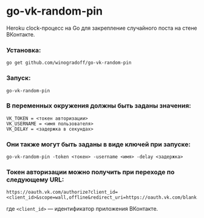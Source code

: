 # go-vk-random-pin

Heroku clock-процесс на Go для закрепление случайного поста на стене ВКонтакте.

### Установка:

```
go get github.com/winogradoff/go-vk-random-pin
```

### Запуск:

```
go-vk-random-pin
```

### В переменных окружения должны быть заданы значения:

```
VK_TOKEN = <токен авторизации>
VK_USERNAME = <имя пользователя>
VK_DELAY = <задержка в секундах>
```

### Они также могут быть заданы в виде ключей при запуске:

```
go-vk-random-pin -token <токен> -username <имя> -delay <задержка>
```

### Токен авторизации можно получить при переходе по следующему URL:

```
https://oauth.vk.com/authorize?client_id=<client_id>&scope=wall,offline&redirect_uri=https://oauth.vk.com/blank.html&display=page&v=5.29&response_type=token
```

где `<client_id>` — идентификатор приложения ВКонтакте.
